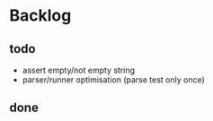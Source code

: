 # Backlog #

## todo ##

* assert empty/not empty string
* parser/runner optimisation (parse test only once)

## done ##